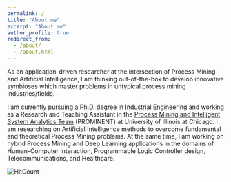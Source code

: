 ```yaml
---
permalink: /
title: "About me"
excerpt: "About me"
author_profile: true
redirect_from: 
  - /about/
  - /about.html
---
```



As an application-driven researcher at the intersection of Process Mining and Artificial Intelligence, I am thinking out-of-the-box to develop innovative symbioses which master problems in untypical process mining industries/fields. 

I am currently pursuing a Ph.D. degree in Industrial Engineering and working as a Research and Teaching Assistant in the [Process Mining and Intelligent System Analytics Team](https://prominent.uic.edu) (PROMINENT) at University of Illinois at Chicago. I am researching on Artificial Intelligence methods to overcome fundamental and theoretical Process Mining problems. At the same time, I am working on hybrid Process Mining and Deep Learning applications in the domains of Human-Computer Interaction, Programmable Logic Controller design, Telecommunications, and Healthcare.

![HitCount](http://hits.dwyl.io/Julian-Theis/Julian-Theisgithubio.svg)
